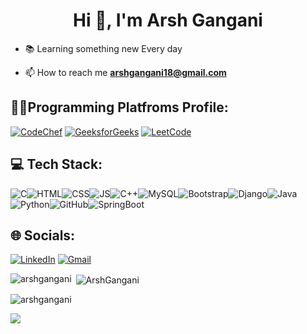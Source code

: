 <h1 align="center">Hi 👋, I'm Arsh Gangani</h1>

- 📚 Learning something new Every day

- 📫 How to reach me **arshgangani18@gmail.com**

## 🧑‍💻Programming Platfroms Profile:
[![CodeChef](https://img.shields.io/badge/CodeChef-%23964B00.svg?style=for-the-badge&logo=CodeChef&logoColor=white)](https://www.codechef.com/users/arsh88)
[![GeeksforGeeks](https://img.shields.io/badge/GeeksforGeeks-2F8D46.svg?style=for-the-badge&logo=GeeksforGeeks&logoColor=white)](https://auth.geeksforgeeks.org/user/arshganhuxq/practice)
[![LeetCode](https://camo.githubusercontent.com/1ecc5c9c27c47c52f04831a9dc4ce0f000064190d44359f6de3a7f61bcb530e9/68747470733a2f2f696d672e736869656c64732e696f2f7374617469632f76313f7374796c653d666f722d7468652d6261646765266d6573736167653d4c656574436f646526636f6c6f723d323232323232266c6f676f3d4c656574436f6465266c6f676f436f6c6f723d464641313136266c6162656c3d)](https://leetcode.com/arshgangani18)

## 💻 Tech Stack:
![C](https://img.shields.io/badge/c-%2300599C.svg?style=for-the-badge&logo=c&logoColor=white)![HTML](https://img.shields.io/badge/HTML5-E34F26.svg?style=for-the-badge&logo=HTML5&logoColor=white)![CSS](https://img.shields.io/badge/CSS3-1572B6.svg?style=for-the-badge&logo=CSS3&logoColor=white)![JS](https://img.shields.io/badge/JavaScript-F7DF1E.svg?style=for-the-badge&logo=JavaScript&logoColor=black)![C++](https://img.shields.io/badge/C++-00599C.svg?style=for-the-badge&logo=C++&logoColor=white)![MySQL](https://img.shields.io/badge/MySQL-4479A1.svg?style=for-the-badge&logo=MySQL&logoColor=white)![Bootstrap](https://img.shields.io/badge/bootstrap-%238511FA.svg?style=for-the-badge&logo=bootstrap&logoColor=white)![Django](https://img.shields.io/badge/django-%23092E20.svg?style=for-the-badge&logo=django&logoColor=white)![Java](https://img.shields.io/badge/java-%23ED8B00.svg?style=for-the-badge&logo=openjdk&logoColor=white)![Python](https://img.shields.io/badge/python-3670A0?style=for-the-badge&logo=python&logoColor=ffdd54)![GitHub](https://img.shields.io/badge/github-%23121011.svg?style=for-the-badge&logo=github&logoColor=white)![SpringBoot](https://camo.githubusercontent.com/f4a35c8c4d475cbde11892b5fbb4735de63043c884ca4616f91fcc494200fa00/68747470733a2f2f696d672e736869656c64732e696f2f7374617469632f76313f7374796c653d666f722d7468652d6261646765266d6573736167653d537072696e672b426f6f7426636f6c6f723d364442333346266c6f676f3d537072696e672b426f6f74266c6f676f436f6c6f723d464646464646266c6162656c3d)

## 🌐 Socials:
[![LinkedIn](https://img.shields.io/badge/LinkedIn-0A66C2.svg?style=for-the-badge&logo=LinkedIn&logoColor=white)](https://www.linkedin.com/in/arsh-gangani-950647255/)
[![Gmail](https://img.shields.io/badge/Gmail-D14836?style=for-the-badge&logo=gmail&logoColor=white)](arshgangani18@gmail.com)

<p><img align="left" src="https://github-readme-stats.vercel.app/api/top-langs?username=arshgangani&show_icons=true&locale=en&layout=compact" alt="arshgangani" /></p>
<p>&nbsp;<img align="center" src="https://github-readme-stats.vercel.app/api?username=ArshGangani&show_icons=true&locale=en" alt="ArshGangani" /></p>
<p><img align="center" src="https://github-readme-streak-stats.herokuapp.com/?user=arshgangani&" alt="arshgangani" /></p>

[![](https://visitcount.itsvg.in/api?id=ArshGangani&label=Profile%20Views&color=1&pretty=false)](https://visitcount.itsvg.in)
